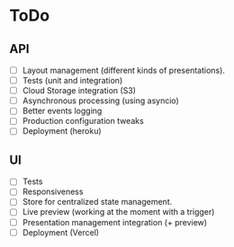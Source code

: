 # ToDo

## API
 
 - [ ] Layout management (different kinds of presentations).
 - [ ] Tests (unit and integration)
 - [ ] Cloud Storage integration (S3)
 - [ ] Asynchronous processing (using asyncio)
 - [ ] Better events logging
 - [ ] Production configuration tweaks
 - [ ] Deployment (heroku)

## UI

 - [ ] Tests
 - [ ] Responsiveness
 - [ ] Store for centralized state management.
 - [ ] Live preview (working at the moment with a trigger)
 - [ ] Presentation management integration (+ preview)
 - [ ] Deployment (Vercel)
